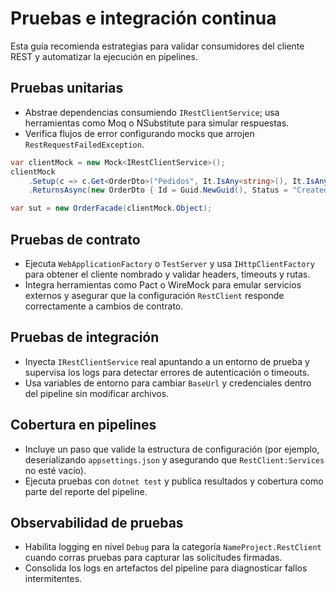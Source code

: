 # Pruebas e integración continua

Esta guía recomienda estrategias para validar consumidores del cliente REST y automatizar la ejecución en pipelines.

## Pruebas unitarias
- Abstrae dependencias consumiendo `IRestClientService`; usa herramientas como Moq o NSubstitute para simular respuestas.
- Verifica flujos de error configurando mocks que arrojen `RestRequestFailedException`.

```csharp
var clientMock = new Mock<IRestClientService>();
clientMock
    .Setup(c => c.Get<OrderDto>("Pedidos", It.IsAny<string>(), It.IsAny<CancellationToken>()))
    .ReturnsAsync(new OrderDto { Id = Guid.NewGuid(), Status = "Created" });

var sut = new OrderFacade(clientMock.Object);
```

## Pruebas de contrato
- Ejecuta `WebApplicationFactory` o `TestServer` y usa `IHttpClientFactory` para obtener el cliente nombrado y validar headers, timeouts y rutas.
- Integra herramientas como Pact o WireMock para emular servicios externos y asegurar que la configuración `RestClient` responde correctamente a cambios de contrato.

## Pruebas de integración
- Inyecta `IRestClientService` real apuntando a un entorno de prueba y supervisa los logs para detectar errores de autenticación o timeouts.
- Usa variables de entorno para cambiar `BaseUrl` y credenciales dentro del pipeline sin modificar archivos.

## Cobertura en pipelines
- Incluye un paso que valide la estructura de configuración (por ejemplo, deserializando `appsettings.json` y asegurando que `RestClient:Services` no esté vacío).
- Ejecuta pruebas con `dotnet test` y publica resultados y cobertura como parte del reporte del pipeline.

## Observabilidad de pruebas
- Habilita logging en nivel `Debug` para la categoría `NameProject.RestClient` cuando corras pruebas para capturar las solicitudes firmadas.
- Consolida los logs en artefactos del pipeline para diagnosticar fallos intermitentes.
